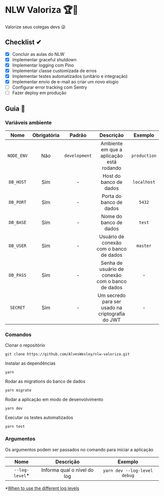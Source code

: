 # NLW Valoriza 🏆🚀

Valorize seus colegas devs 😜

## Checklist ✔

- [x] Concluir as aulas do NLW
- [x] Implementar graceful shutdown
- [x] Implementar logging com Pino
- [x] Implementar classe customizada de erros
- [x] Implementar testes automatizados (unitário e integração)
- [x] Implementar envio de e-mail ao criar um novo elogio
- [ ] Configurar error tracking com Sentry
- [ ] Fazer deploy em produção

## Guia 📝

### Variáveis ambiente

|    Nome    | Obrigatória |    Padrão     |                    Descrição                     |   Exemplo    |
| :--------: | :---------: | :-----------: | :----------------------------------------------: | :----------: |
| `NODE_ENV` |     Não     | `development` |     Ambiente em que a aplicação está rodando     | `production` |
| `DB_HOST`  |     Sim     |       -       |              Host do banco de dados              | `localhost`  |
| `DB_PORT`  |     Sim     |       -       |             Porta do banco de dados              |    `5432`    |
| `DB_BASE`  |     Sim     |       -       |              Nome do banco de dados              |    `test`    |
| `DB_USER`  |     Sim     |       -       |     Usuário de conexão com o banco de dados      |   `master`   |
| `DB_PASS`  |     Sim     |       -       | Senha de usuário de conexão com o banco de dados |      -       |
|  `SECRET`  |     Sim     |       -       | Um secredo para ser usado na criptografia do JWT |      -       |

### Comandos

Clonar o repositório

```
git clone https://github.com/AlvesWesley/nlw-valoriza.git
```

Instalar as dependências

```
yarn
```

Rodar as migrations do banco de dados

```
yarn migrate
```

Rodar a aplicação em modo de desenvolvimento

```
yarn dev
```

Executar os testes automatizados

```
yarn test
```

### Argumentos

Os argumentos podem ser passados no comando para iniciar a aplicação

|      Nome       |          Descrição          |           Exemplo            |
| :-------------: | :-------------------------: | :--------------------------: |
| `--log-level`\* | Informa qual o nível do log | `yarn dev --log-level debug` |

\*[When to use the different log levels](https://stackoverflow.com/questions/2031163/when-to-use-the-different-log-levels)
